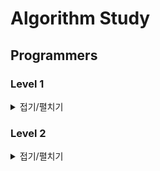 # Algorithm Study

## Programmers

### Level 1

<details>
    <summary>접기/펼치기</summary>
    <pre markdown="1">
- 숫자 문자열과 영단어
- 신규 아이디 추천
- 없는 숫자 더하기
- 로또의 최고 순위와 최저 순위
- 음양 더하기
- 내적
- 소수 만들기
- K번째수
- 폰켓몬
- 약수의 개수와 덧셈
- 3진법 뒤집기
- 예산 (.)
- 두 개 뽑아서 더하기
- 나머지가 1이 되는 수 찾기
- [1차] 비밀지도
- x만큼 간격이 있는 n개의 숫자
- 행열의 덧셈
- 핸드폰 번호 가리기
- 하샤드 수 
- 평균 구하기 
- 콜라츠 추측
- 짝수와 홀수
- 제일 작은 수 제거하기
- 정수 제곱근 판별
- 정수 내림차순으로 배치하기
- 자연수 뒤집어 배열로 만들기
- 자릿수 더하기
- 직사각형 별찍기
- 이상한 문자 만들기
- 약수의 합
- 시저 암호
- 문자열을 정수로 바꾸기
- 수박수박수박수박수박수?
- 서울에서 김서방 찾기
- 문자열 다루기 기본
- 문자열 내림차순으로 배치하기
- 문자열 내 p와 y의 개수
- 두 정수 사이의 합
- 나누어 떨어지는 숫자 배열
- 같은 숫자는 싫어
- 가운데 글자 가져오기
- 부족한 금액 계산하기
- 최대공약수와 최소공배수
- 소수 찾기 (풀어야할 문제)
- 문자열 내 마음대로 정렬하기 (풀어야할 문제)
</details>

### Level 2

<details>
    <summary>접기/펼치기</summary>
    <pre markdown="1">
- JadenCase 문자열 만들기
- 최솟값 만들기
- 최댓값과 최솟값
- 숫자의 표현
- 다음 큰 숫자
- 올바른 괄호
- 스킬트리
- 이진 변환 반복하기
- 짝지어 제거하기
- 타겟 넘버
- N개의 최소공배수 (다시 풀어보기)
- 다리를 지나는 트럭
- 124 나라의 숫자 (다시 풀어보기)
- 멀쩡한 사각형 (.)
- 가장 큰 수 (.)
- 행렬의 곱셈 (.)
</details>
